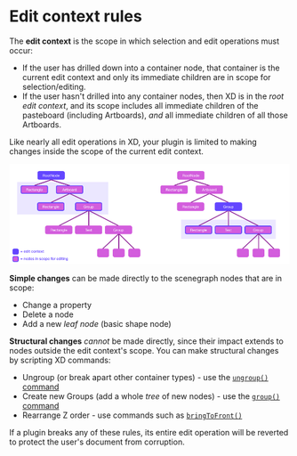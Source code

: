 # Edit context rules

The **edit context** is the scope in which selection and edit operations must occur:
- If the user has drilled down into a container node, that container is the current edit context and only its immediate children
  are in scope for selection/editing.
- If the user hasn't drilled into any container nodes, then XD is in the _root edit context_, and its scope includes all immediate
  children of the pasteboard (including Artboards), *and* all immediate children of all those Artboards.

Like nearly all edit operations in XD, your plugin is limited to making changes inside the scope of the current edit context.

![diagram of Edit Contexts](../../images/editContexts.png)

**Simple changes** can be made directly to the scenegraph nodes that are in scope:
- Change a property
- Delete a node
- Add a new _leaf node_ (basic shape node)

**Structural changes** _cannot_ be made directly, since their impact extends to nodes outside the edit context's scope. You can make
structural changes by scripting XD commands:
- Ungroup (or break apart other container types) - use the [`ungroup()` command](../commands.md#module_commands.ungroup)
- Create new Groups (add a whole _tree_ of new nodes) - use the [`group()` command](../commands.md#module_commands.group)
- Rearrange Z order - use commands such as [`bringToFront()`](../commands.md#module_commands.bringToFront)

If a plugin breaks any of these rules, its entire edit operation will be reverted to protect the user's document from corruption.
